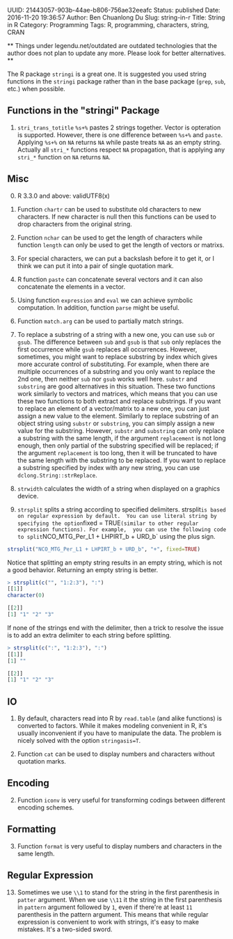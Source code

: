 UUID: 21443057-903b-44ae-b806-756ae32eeafc
Status: published
Date: 2016-11-20 19:36:57
Author: Ben Chuanlong Du
Slug: string-in-r
Title: String in R
Category: Programming
Tags: R, programming, characters, string, CRAN

**
Things under legendu.net/outdated are outdated technologies 
that the author does not plan to update any more. 
Please look for better alternatives.
**

The R package `stringi` is a great one. 
It is suggested you used string functions in the `stringi` package
rather than in the base package (`grep`, `sub`, etc.) when possible. 

## Functions in the "stringi" Package
1. `stri_trans_totitle`
`%s+%` pastes 2 strings together. 
Vector is opteration is supported. 
However, 
there is one difference between `%s+%` and `paste`.
Applying `%s+%` on `NA` returns `NA`
while paste treats `NA` as an empty string.
Actually all `stri_*` functions respect `NA` propagation, 
that is applying any `stri_*` function on `NA` returns `NA`.

## Misc
0. R 3.3.0 and above: validUTF8(x)

5. Function `chartr` can be used to substitute old characters to new characters. 
If new character is null then this functions can be used
to drop characters from the original string.

6. Function `nchar` can be used to get the length of characters 
while function `length` can only be used to get the length of vectors or matrixs.

7. For special characters, 
we can put a backslash before it to get it,
or I think we can put it into a pair of single quotation mark.

8. R function `paste` can concatenate several vectors 
and it can also concatenate the elements in a vector. 

11. Using function `expression` and `eval` we can achieve symbolic computation. 
In addition, function `parse` might be useful.

12. Function `match.arg` can be used to partially match strings.

14. To replace a substring of a string with a new one, 
you can use `sub` or `gsub`. 
The difference between `sub` and `gsub` is that `sub` only replaces the first occurrence 
while `gsub` replaces all occurrences. 
However, sometimes, 
you might want to replace substring by index 
which gives more accurate control of substituting. 
For example, 
when there are multiple  occurrences of a substring 
and you only want to replace the 2nd one,
then neither `sub` nor `gsub` works well here. 
`substr` and `substring` are good alternatives in this situation. 
These two functions work similarly to vectors and matrices, 
which means that you can use these two functions to both extract and replace substrings. 
If you want to replace an element of a vector/matrix to a new one, 
you can just assign a new value to the element. 
Similarly to replace substring of an object string using `substr` or `substring`, 
you can simply assign a new value for the substring. 
However, `substr` and `substring` can only replace a substring with the same length, 
if the argument `replacement` is not long enough, 
then only partial of the substring specified will be replaced; 
if the argument `replacement` is too long, 
then it will be truncated to have the same length with the substring to be replaced. 
If you want to replace a substring specified by index with any new string, 
you can use `dclong.String::strReplace`.

15. `strwidth` calculates the width of a string when displayed on a graphics device.

16. `strsplit` splits a string according to specified delimiters.
strsplit` is based on regular expression by default. 
You can use literal string by specifying the option `fixed = TRUE`
(similar to other regular expression functions).
For example, 
you can use the following code 
to split `NCO_MTG_Per_L1 + LHPIRT_b + URD_b` using the plus sign.
```R
strsplit("NCO_MTG_Per_L1 + LHPIRT_b + URD_b", "+", fixed=TRUE)
```
Notice that splitting an empty string results in an empty string,
which is not a good behavior. 
Returning an empty string is better.
```R
> strsplit(c("", "1:2:3"), ":")
[[1]]
character(0)

[[2]]
[1] "1" "2" "3"
```
If none of the strings end with the delimiter, 
then a trick to resolve the issue is to add an extra delimiter to each string before splitting.
```R
> strsplit(c(":", "1:2:3"), ":")
[[1]]
[1] ""

[[2]]
[1] "1" "2" "3"
```

## IO
1. By default, 
characters read into R by `read.table` (and alike functions) is converted to factors. 
While it makes modeling convenient in R, 
it's usually inconvenient if you have to manipulate the data. 
The problem is nicely solved with the option `stringasis=T`.

4. Function `cat` can be used to display numbers 
and characters without quotation marks.

## Encoding
2. Function `iconv` is very useful for transforming codings 
between different encoding schemes.

## Formatting
3. Function `format` is very useful to display numbers 
and characters in the same length.

## Regular Expression
13. Sometimes we use `\\1` to stand for the string in the first parenthesis in `patter` argument. 
When we use `\\11` it the string in the first parenthesis in `pattern` argument followed by `1`, 
even if there're at least `11` parenthesis in the pattern argument. 
This means that while regular expression is convenient to work with strings, 
it's easy to make mistakes. 
It's a two-sided sword.
